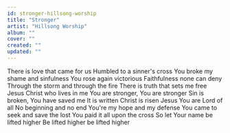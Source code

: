 ```yaml
---
id: stronger-hillsong-worship
title: "Stronger"
artist: "Hillsong Worship"
album: ""
cover: ""
created: ""
updated: ""
---
```


There is love that came for us
Humbled to a sinner's cross
You broke my shame and sinfulness
You rose again victorious
Faithfulness none can deny
Through the storm and through the fire
There is truth that sets me free
Jesus Christ who lives in me
You are stronger, You are stronger
Sin is broken, You have saved me
It is written Christ is risen
Jesus You are Lord of all
No beginning and no end
You're my hope and my defense
You came to seek and save the lost
You paid it all upon the cross
So let Your name be lifted higher
Be lifted higher be lifted higher